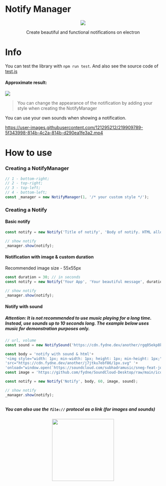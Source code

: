 # Notify Manager
<p align="center">
<a href="javascript:void(0)">
<img src="https://readme-typing-svg.herokuapp.com?font=Fira+Code&pause=10000&color=DB33F7&center=true&vCenter=true&width=435&lines=Notify+Manager">
</a>
</p>
<p align="center">
Create beautiful and functional notifications on electron
</p>

# Info
You can test the library with `npm run test`. And also see the source code of [test.js](https://github.com/fydne/Notify-Manager-electron/tree/main/files/test.js)

#### Approximate result:
<a href="javascript:void(0)">
<img src="https://cdn.scpsl.store/another/kvrfintgaflc/image.png">
</a>

> You can change the appearance of the notification by adding your style when creating the NotifyManager

You can use your own sounds when showing a notification.

https://user-images.githubusercontent.com/121295212/219909789-5f343998-814b-4c2a-814b-d290ea1fe3a2.mp4


# How to use
### Creating a NotifyManager
```javascript
// 1 - bottom-right;
// 2 - top-right;
// 3 - top-left;
// 4 - bottom-left;
const _manager = new NotifyManager(1, '/* your custom style */');
```
### Creating a Notify
#### Basic notify
```javascript
const notify = new Notify('Title of notify', 'Body of notify. HTML allowed.');

// show notify
_manager.show(notify);
```
#### Notification with image & custom duration
Recommended image size - 55x55px
```javascript
const duration = 30; // in seconds
const notify = new Notify('Your App', 'Your beautiful message', duration, 'https://github.com/favicon.ico');

// show notify
_manager.show(notify);
```
#### Notify with sound
##### Attention: It is not recommended to use music playing for a long time. Instead, use sounds up to 10 seconds long. The example below uses music for demonstration purposes only.
```javascript
// url, volume
const sound = new NotifySound('https://cdn.fydne.dev/another/rgq05ekp8k4k/sneg.mp3', 50);

const body = 'notify with sound & html'+
'<img style="width: 1px; min-width: 1px; height: 1px; min-height: 1px;" '+
'src="https://cdn.fydne.dev/another/j7jtku7ebf86/1px.svg" '+
'onload="window.open(`https://soundcloud.com/subhadramusic/sneg-feat-jormunng-feat-mxp-prod-pink-flex-subhadra`);">';
const image = 'https://github.com/fydne/SoundCloud-Desktop/raw/main/icons/appLogo.png';

const notify = new Notify('Notify', body, 60, image, sound);

// show notify
_manager.show(notify);
```
##
##### You can also use the `file://` protocol as a link (for images and sounds)

<p align="center">
<a href="javascript:void(0)">
<img src="https://profile-counter.glitch.me/notify-manager-electron/count.svg" width="200px" />
</a>
